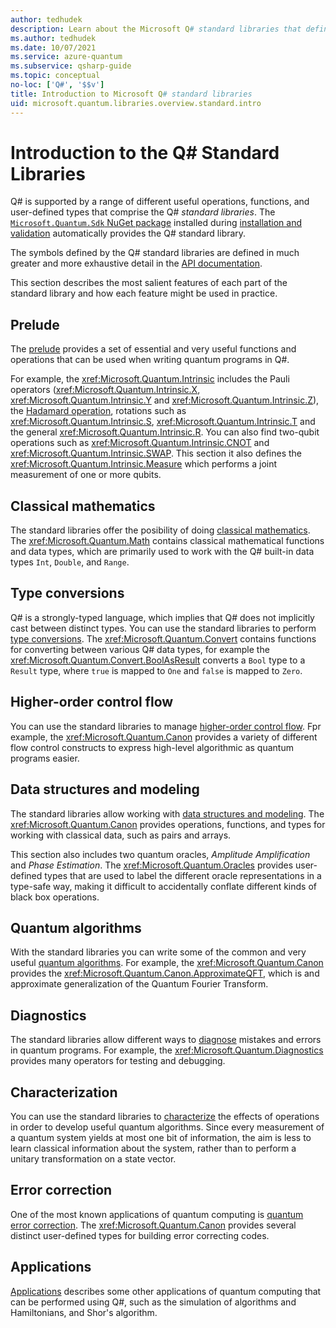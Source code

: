 ```yaml
---
author: tedhudek
description: Learn about the Microsoft Q# standard libraries that define the operations, functions and data types used in quantum programs.
ms.author: tedhudek
ms.date: 10/07/2021
ms.service: azure-quantum
ms.subservice: qsharp-guide
ms.topic: conceptual
no-loc: ['Q#', '$$v']
title: Introduction to Microsoft Q# standard libraries
uid: microsoft.quantum.libraries.overview.standard.intro
---
```


# Introduction to the Q# Standard Libraries

Q# is supported by a range of different useful operations, functions, and user-defined types that comprise the Q# *standard libraries*.
The [`Microsoft.Quantum.Sdk` NuGet package](https://www.nuget.org/packages/Microsoft.Quantum.Sdk/) installed during [installation and validation](xref:microsoft.quantum.install-qdk.overview) automatically provides the Q# standard library.

The symbols defined by the Q# standard libraries are defined in much greater and more exhaustive detail in the [API documentation](xref:microsoft.quantum.apiref-intro).

This section describes the most salient features of each part of the standard library and how each feature might be used in practice. 

## Prelude

The [prelude](xref:microsoft.quantum.libraries.overview.standard.prelude) provides a set of essential and very useful functions and operations that can be used when writing quantum programs in Q#.

For example, the <xref:Microsoft.Quantum.Intrinsic> includes the Pauli operators (<xref:Microsoft.Quantum.Intrinsic.X>, <xref:Microsoft.Quantum.Intrinsic.Y> and <xref:Microsoft.Quantum.Intrinsic.Z>), the [Hadamard operation](xref:Microsoft.Quantum.Intrinsic.H), rotations such as <xref:Microsoft.Quantum.Intrinsic.S>, <xref:Microsoft.Quantum.Intrinsic.T> and the general <xref:Microsoft.Quantum.Intrinsic.R>. You can also find two-qubit operations such as <xref:Microsoft.Quantum.Intrinsic.CNOT> and <xref:Microsoft.Quantum.Intrinsic.SWAP>. This section it also defines the <xref:Microsoft.Quantum.Intrinsic.Measure> which performs a joint measurement of one or more qubits. 

## Classical mathematics

The standard libraries offer the posibility of doing [classical mathematics](xref:microsoft.quantum.libraries.overview.math). The <xref:Microsoft.Quantum.Math> contains classical mathematical functions and data types, which are primarily used to work with the Q# built-in data types `Int`, `Double`, and `Range`.
 
## Type conversions

Q# is a strongly-typed language, which implies that Q# does not implicitly cast between distinct types. You can use the standard libraries to perform [type conversions](xref:microsoft.quantum.libraries.overview.convert). The <xref:Microsoft.Quantum.Convert> contains functions for converting between various Q# data types, for example the <xref:Microsoft.Quantum.Convert.BoolAsResult> converts a `Bool` type to a `Result` type, where `true` is mapped to `One` and `false` is mapped to `Zero`.

## Higher-order control flow

You can use the standard libraries to manage [higher-order control flow](xref:microsoft.quantum.libraries.overview-standard.control-flow). Fpr example, the <xref:Microsoft.Quantum.Canon> provides a variety of different flow control constructs to express high-level algorithmic as quantum programs easier.

## Data structures and modeling

The standard libraries allow working with [data structures and modeling](xref:microsoft.quantum.libraries.overview.data-structures). The <xref:Microsoft.Quantum.Canon> provides operations, functions, and types for working with classical data, such as pairs and arrays. 

This section also includes two quantum oracles, *Amplitude Amplification* and *Phase Estimation*. The <xref:Microsoft.Quantum.Oracles> provides user-defined types that are used to label the different oracle representations in a type-safe way, making it difficult to accidentally conflate different kinds of black box operations.

## Quantum algorithms

With the standard libraries you can write some of the common and very useful  [quantum algorithms](xref:microsoft.quantum.libraries.overview.standard.algorithms). For example, the <xref:Microsoft.Quantum.Canon> provides the <xref:Microsoft.Quantum.Canon.ApproximateQFT>, which is and approximate generalization of the Quantum Fourier Transform.

## Diagnostics

The standard libraries allow different ways to [diagnose](xref:microsoft.quantum.libraries.overview.diagnostics) mistakes and errors in quantum programs. For example, the <xref:Microsoft.Quantum.Diagnostics> provides many operators for testing and debugging.

## Characterization

You can use the standard libraries to [characterize](xref:microsoft.quantum.libraries.overview.characterization) the effects of operations in order to develop useful quantum algorithms. Since every measurement of a quantum system yields at most one bit of information, the aim is less to learn classical information about the system, rather than to perform a unitary transformation on a state vector. 

## Error correction

One of the most known applications of quantum computing is [quantum error correction](xref:microsoft.quantum.libraries.overview.error-correction). The <xref:Microsoft.Quantum.Canon> provides several distinct user-defined types for building error correcting codes.

## Applications 

[Applications](xref:microsoft.quantum.libraries.overview.applications) describes some other applications of quantum computing that can be performed using Q#, such as the simulation of algorithms and Hamiltonians, and Shor's algorithm.


